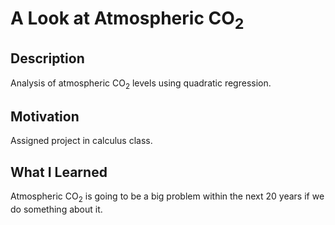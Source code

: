 # A Look at Atmospheric CO<sub>2</sub>

## Description

Analysis of atmospheric CO<sub>2</sub> levels using quadratic regression.

## Motivation

Assigned project in calculus class.

## What I Learned

Atmospheric CO<sub>2</sub> is going to be a big problem within the next 20 years if we do something about it.
